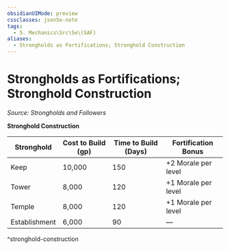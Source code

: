 ```yaml
---
obsidianUIMode: preview
cssclasses: json5e-note
tags:
  - 5. Mechanics\Src\5e\(SAF)
aliases:
  - Strongholds as Fortifications; Stronghold Construction
---
```

# Strongholds as Fortifications; Stronghold Construction
*Source: Strongholds and Followers* 

**Stronghold Construction**

| Stronghold | Cost to Build (gp) | Time to Build (Days) | Fortification Bonus |
|------------|--------------------|----------------------|---------------------|
| Keep | 10,000 | 150 | +2 Morale per level |
| Tower | 8,000 | 120 | +1 Morale per level |
| Temple | 8,000 | 120 | +1 Morale per level |
| Establishment | 6,000 | 90 | — |
^stronghold-construction
